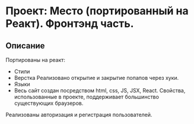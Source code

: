 # Проект: Место (портированный на Реакт). Фронтэнд часть.
## Описание
Портированы на реакт:

* Стили
* Верстка Реализовано открытие и закрытие попапов через хуки.
* Языки
* Весь сайт создан посредством html, css, JS, JSX, React. Свойства, использованные в проекте, поддерживает большинство существующих браузеров.

Реализованы авторизация и регистрация пользователей.